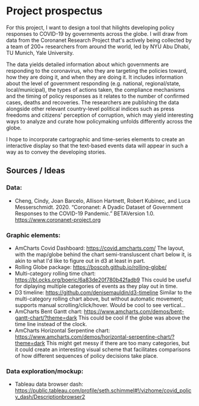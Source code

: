 

# Project prospectus

For this project, I want to design a tool that hilights developing policy responses to COVID-19 by governments across the globe.  I will draw from data from the Coronanet Research Project that's actively being collected by a team of 200+ researchers from around the world, led by  NYU Abu Dhabi, TU Munich, Yale University.

The data yields detailed information about which governments are responding to the coronavirus, who they are targeting the policies toward, how they are doing it, and when they are doing it.  It includes information about the level of government responding (e.g. national, regional/state, local/municipal), the types of actions taken, the compliance mechanisms and the timing of policy responses as it relates to the number of confirmed cases, deaths and recoveries.  The researchers are publishing the data alongside other relevant country-level political indices such as press freedoms and citizens' perception of corruption, which may yield interesting ways to analyze and curate how policymaking unfolds differently across the globe.

I hope to incorporate cartographic and time-series elements to create an interactive display so that the text-based events data will appear in such a way as to convey the developing stories.


## Sources / Ideas

### Data: 
- Cheng, Cindy, Joan Barcelo, Allison Hartnett, Robert Kubinec, and Luca Messerschmidt. 2020. “Coronanet: A Dyadic Dataset of Government Responses to the COVID-19 Pandemic.” BETAVersion 1.0. https://www.coronanet-project.org

### Graphic elements:
- AmCharts Covid Dashboard: https://covid.amcharts.com/   The layout, with the map/globe behind the chart semi-transluscent chart below it, is akin to what I'd like to figure out in d3 at least in part.
- Rolling Globe package: https://boscoh.github.io/rolling-globe/
- Multi-category rolling time chart: https://bl.ocks.org/boeric/6a83de20f780b42fadb9  This could be useful for diplaying multiple categories of events as they play out in time.
- D3 timeline: https://github.com/denisemauldin/d3-timeline Similar to the multi-category rolling chart above, but without automatic movement; supports manual scrolling/click/hover.  Would be cool to see vertical...
- AmCharts Bent Gantt chart: https://www.amcharts.com/demos/bent-gantt-chart/?theme=dark This could be cool if the globe was above the time line instead of the clock.
- AmCharts Horizontal Serpentine chart: https://www.amcharts.com/demos/horizontal-serpentine-chart/?theme=dark This might get messy if there are too many categories, but it could create an interesting visual scheme that facilitates comparisons of how different sequences of policy decisions take place.

### Data exploration/mockup:
- Tableau data browser dash: https://public.tableau.com/profile/seth.schimmel#!/vizhome/covid_policy_dash/Descriptionbrowser2






